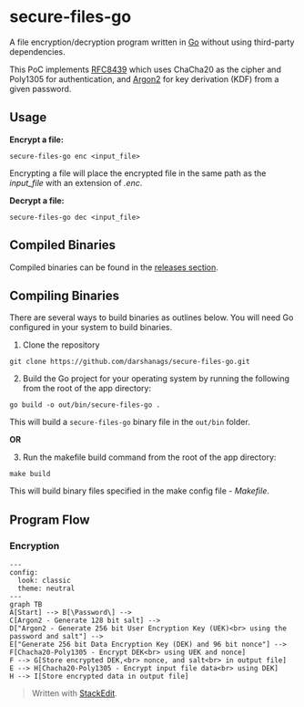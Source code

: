 # secure-files-go

A file encryption/decryption program written in [Go](https://go.dev/) without using third-party dependencies.

This PoC implements [RFC8439](https://datatracker.ietf.org/doc/html/rfc8439) which uses ChaCha20 as the cipher and Poly1305 for authentication, and [Argon2](https://datatracker.ietf.org/doc/html/rfc9106) for key derivation (KDF) from a given password.

## Usage

**Encrypt a file:**

    secure-files-go enc <input_file>

Encrypting a file will place the encrypted file in the same path as the _input_file_ with an extension of _.enc_.

**Decrypt a file:**

    secure-files-go dec <input_file>

## Compiled Binaries

Compiled binaries can be found in the [releases section](https://github.com/darshanags/secure-files-go/releases).

## Compiling Binaries

There are several ways to build binaries as outlines below. You will need Go configured in your system to build binaries.

1.  Clone the repository

```
git clone https://github.com/darshanags/secure-files-go.git
```

2. Build the Go project for your operating system by running the following from the root of the app directory:

```
go build -o out/bin/secure-files-go .
```

This will build a `secure-files-go` binary file in the `out/bin` folder.

**OR**

3. Run the makefile build command from the root of the app directory:

```
make build
```

This will build binary files specified in the make config file - _Makefile_.

## Program Flow

### Encryption

```mermaid
---
config:
  look: classic
  theme: neutral
---
graph TB
A[Start] --> B[\Password\] -->
C[Argon2 - Generate 128 bit salt] -->
D["Argon2 - Generate 256 bit User Encryption Key (UEK)<br> using the password and salt"] -->
E["Generate 256 bit Data Encryption Key (DEK) and 96 bit nonce"] -->
F[Chacha20-Poly1305 - Encrypt DEK<br> using UEK and nonce]
F --> G[Store encrypted DEK,<br> nonce, and salt<br> in output file]
E --> H[Chacha20-Poly1305 - Encrypt input file data<br> using DEK]
H --> I[Store encrypted data in output file]
```

> Written with [StackEdit](https://stackedit.io/).
